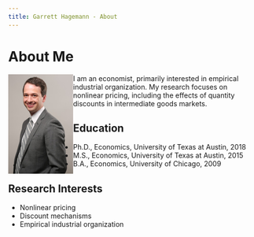 ```yaml
---
title: Garrett Hagemann - About
---
```


# About Me

<img align="left" height="202" width="132" src="images/Hagemann_professional_photo_cropped_small.jpg"> I am an economist, primarily interested in empirical industrial organization. My research focuses on nonlinear pricing, including the effects of quantity discounts in intermediate goods markets.

## Education
* Ph.D., Economics, University of Texas at Austin, 2018
* M.S., Economics, University of Texas at Austin, 2015
* B.A., Economics, University of Chicago, 2009

## Research Interests
* Nonlinear pricing
* Discount mechanisms
* Empirical industrial organization
